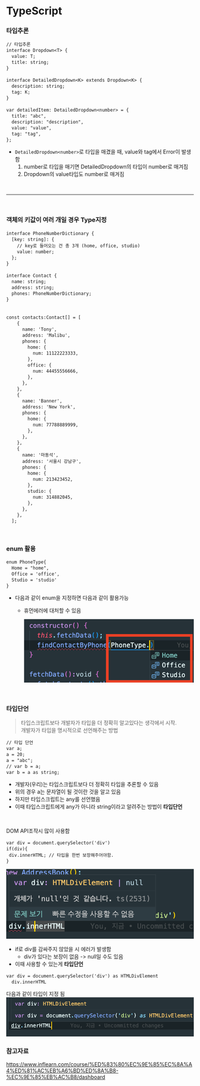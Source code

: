 # TypeScript

### 타입추론

```TSX
// 타입추론
interface Dropdown<T> {
  value: T;
  title: string;
}

interface DetailedDropdown<K> extends Dropdown<K> {
  description: string;
  tag: K;
}

var detailedItem: DetailedDropdown<number> = {
  title: "abc",
  description: "description",
  value: "value",
  tag: "tag",
};
```

- `DetailedDropdown<number>`로 타입을 매겼을 때, value와 tag에서 Error이 발생함
  1.  number로 타입을 매기면 DetailedDropdown의 타입이 number로 매겨짐
  2.  Dropdown의 value타입도 number로 매겨짐

<br>

---

<br>

### 객체의 키값이 여러 개일 경우 Type지정

```TSX
interface PhoneNumberDictionary {
  [key: string]: {
    // key로 들어오는 건 총 3개 (home, office, studio)
    value: number;
  };
}

interface Contact {
  name: string;
  address: string;
  phones: PhoneNumberDictionary;
}


const contacts:Contact[] = [
    {
      name: 'Tony',
      address: 'Malibu',
      phones: {
        home: {
          num: 11122223333,
        },
        office: {
          num: 44455556666,
        },
      },
    },
    {
      name: 'Banner',
      address: 'New York',
      phones: {
        home: {
          num: 77788889999,
        },
      },
    },
    {
      name: '마동석',
      address: '서울시 강남구',
      phones: {
        home: {
          num: 213423452,
        },
        studio: {
          num: 314882045,
        },
      },
    },
  ];
```

<br>

### enum 활용

```TSX
enum PhoneType{
  Home = "home",
  Office = 'office',
  Studio = 'studio'
}
```

- 다음과 같이 enum을 지정하면 다음과 같이 활용가능

  - 휴먼에러에 대처할 수 있음

    ![이넘 활용법 캡처](/screen/enum%ED%99%9C%EC%9A%A9.png)

<br>

### 타입단언

> 타입스크립트보다 개발자가 타입을 더 정확히 알고있다는 생각에서 시작.  
> 개발자가 타입을 명시적으로 선언해주는 방법

```TSX
// 타입 단언
var a;
a = 20;
a = "abc";
// var b = a;
var b = a as string;
```

- 개발자(우리)는 타입스크립트보다 더 정확히 타입을 추론할 수 있음
- 위의 경우 a는 문자열이 될 것이란 것을 알고 있음
- 하지만 타입스크립트는 any를 선언했음
- 이때 타입스크립트에게 any가 아니라 string이라고 알려주는 방법이 **타입단언**

<br>

DOM API조작시 많이 사용함

```TSX
var div = document.querySelector('div')
if(div){
 div.innerHTML; // 타입을 한번 보장해주어야함.
}
```

![타입단언 전](/screen/%ED%83%80%EC%9E%85%EB%8B%A8%EC%96%B8%20%EC%A0%84.png)

- if로 div를 감싸주지 않았을 시 에러가 발생함
  - div가 있다는 보장이 없음 -> null일 수도 있음
- 이때 사용할 수 있는게 **타입단언**

```TSX
var div = document.querySelector('div') as HTMLDivElement
  div.innerHTML
```

다음과 같이 타입이 지정 됨
![타입단언 후](/screen/%ED%83%80%EC%9E%85%EB%8B%A8%EC%96%B8%20%ED%9B%84.png)

### 참고자료

https://www.inflearn.com/course/%ED%83%80%EC%9E%85%EC%8A%A4%ED%81%AC%EB%A6%BD%ED%8A%B8-%EC%9E%85%EB%AC%B8/dashboard
